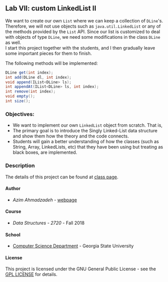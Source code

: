   
## Lab VII: custom LinkedList II
We want to create our own ```List``` where we can keep a collection of ```DLine```'s. Therefore,
we will not use objects such as ```java.util.LinkedList``` or any of the methods provided by the ```List``` API.
Since our list is customized to deal with objects of type ```DLine```, we need some modifications in the class ```DLine``` as well.  
I start this project together with the students, and I then gradually leave some important pieces for them to finish.
  
The following methods will be implemented:  

```java
DLine get(int index);
int add(DLine dl, int index);
void append(IList<DLine> ls);
int appendAt(IList<DLine> ls, int index);
int remove(int index);
void empty();
int size();
```


### Objectives:
* We want to implement our own ```LinkedList``` object from scratch. That is, 
* The primary goal is to introduce the Singly Linked-List data structure and show them how the theory and the code connects.
* Students will gain a better understanding of how the classes (such as String, Array, LinkedLists, etc) that they have been using but treating as black boxes, are implemented.

### Description
The details of this project can be found at [class page](https://sites.google.com/view/azimahmadzadeh/teaching/data-structures-2720).

#### Author
* *Azim Ahmadzadeh* - [webpage](https://grid.cs.gsu.edu/~aahmadzadeh1/)
#### Course
* *Data Structures - 2720* - Fall 2018
#### School
* [Computer Science Department](https://www.cs.gsu.edu/) - Georgia State University
#### License
This project is licensed under the GNU General Public License - see the [GPL LICENSE](http://www.gnu.org/licenses/gpl.html) for details.




